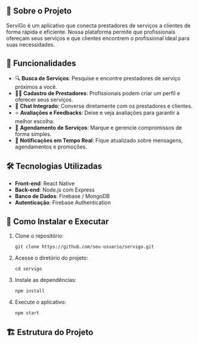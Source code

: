 <h2>📖 Sobre o Projeto</h2>
<p>ServiGo é um aplicativo que conecta prestadores de serviços a clientes de forma rápida e eficiente. Nossa plataforma permite que profissionais ofereçam seus serviços e que clientes encontrem o profissional ideal para suas necessidades.</p>

<h2>🚀 Funcionalidades</h2>
<ul>
    <li>🔍 <strong>Busca de Serviços</strong>: Pesquise e encontre prestadores de serviço próximos a você.</li>
    <li>👨‍🔧 <strong>Cadastro de Prestadores</strong>: Profissionais podem criar um perfil e oferecer seus serviços.</li>
    <li>💬 <strong>Chat Integrado</strong>: Converse diretamente com os prestadores e clientes.</li>
    <li>⭐ <strong>Avaliações e Feedbacks</strong>: Deixe e veja avaliações para garantir a melhor escolha.</li>
    <li>📅 <strong>Agendamento de Serviços</strong>: Marque e gerencie compromissos de forma simples.</li>
    <li>🔔 <strong>Notificações em Tempo Real</strong>: Fique atualizado sobre mensagens, agendamentos e promoções.</li>
</ul>

<h2>🛠️ Tecnologias Utilizadas</h2>
<ul>
    <li><strong>Front-end</strong>: React Native</li>
    <li><strong>Back-end</strong>: Node.js com Express</li>
    <li><strong>Banco de Dados</strong>: Firebase / MongoDB</li>
    <li><strong>Autenticação</strong>: Firebase Authentication</li>
</ul>

<h2>📲 Como Instalar e Executar</h2>
<ol>
    <li>Clone o repositório:
        <pre><code>git clone https://github.com/seu-usuario/servigo.git</code></pre>
    </li>
    <li>Acesse o diretório do projeto:
        <pre><code>cd servigo</code></pre>
    </li>
    <li>Instale as dependências:
        <pre><code>npm install</code></pre>
    </li>
    <li>Execute o aplicativo:
        <pre><code>npm start</code></pre>
    </li>
</ol>

<h2>🏗️ Estrutura do Projeto</h2>
<pre><code>
